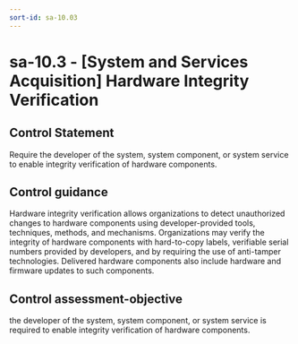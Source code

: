 ```yaml
---
sort-id: sa-10.03
---
```


# sa-10.3 - \[System and Services Acquisition\] Hardware Integrity Verification

## Control Statement

Require the developer of the system, system component, or system service to enable integrity verification of hardware components.

## Control guidance

Hardware integrity verification allows organizations to detect unauthorized changes to hardware components using developer-provided tools, techniques, methods, and mechanisms. Organizations may verify the integrity of hardware components with hard-to-copy labels, verifiable serial numbers provided by developers, and by requiring the use of anti-tamper technologies. Delivered hardware components also include hardware and firmware updates to such components.

## Control assessment-objective

the developer of the system, system component, or system service is required to enable integrity verification of hardware components.
